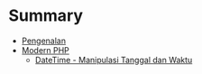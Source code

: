 # Summary

* [Pengenalan](pengenalan.md)
* [Modern PHP](20-modern-php.md)
    * [DateTime - Manipulasi Tanggal dan Waktu](20-modern-php/datetime.md)

